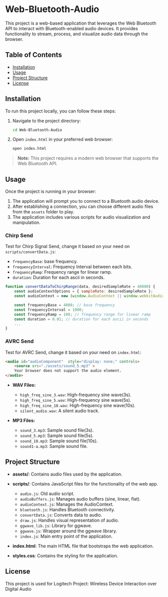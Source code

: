 # Web-Bluetooth-Audio

This project is a web-based application that leverages the Web Bluetooth API to interact with Bluetooth-enabled audio devices. It provides functionality to stream, process, and visualize audio data through the browser.

## Table of Contents

- [Installation](#installation)
- [Usage](#usage)
- [Project Structure](#project-structure)
- [License](#license)

## Installation

To run this project locally, you can follow these steps:

1. Navigate to the project directory:
   ```bash
   cd Web-Bluetooth-Audio
   ```
2. Open `index.html` in your preferred web browser:
   ```bash
   open index.html
   ```

> **Note:** This project requires a modern web browser that supports the Web Bluetooth API.

## Usage

Once the project is running in your browser:

1. The application will prompt you to connect to a Bluetooth audio device.
2. After establishing a connection, you can choose different audio files from the `assets` folder to play.
3. The application includes various scripts for audio visualization and manipulation.

### Chirp Send
Test for Chirp Signal Send, change it based on your need on `scripts/convertData.js`: 
  - `frequencyBase`: base frequency.
  - `frequencyInterval`: Frequency Interval between each bits.
  - `frequencyRamp`: Frequency range for linear ramp.
  - `duration`: Duration for each ascii in seconds.

```js client
function convertDataToChirpRange(data, desiredSampleRate = 48000) {
    const audioContextOptions = { sampleRate: desiredSampleRate };
    const audioContext = new (window.AudioContext || window.webkitAudioContext)(audioContextOptions);

    const frequencyBase = 4000; // base frequency
    const frequencyInterval = 1000; 
    const frequencyRamp = 100; // frequency range for linear ramp
    const duration = 0.01; // duration for each ascii in seconds
    ...
}
```

### AVRC Send
Test for AVRC Send, change it based on your need on `index.html`: 
```html
<audio id="audioComponent"  style="display: none;" controls>
    <source src="./assets/sound_5.mp3" >
    Your browser does not support the audio element.
</audio>
```
- **WAV Files:**
  - `high_freq_sine_3.wav`: High-frequency sine wave(3s).
  - `high_freq_sine_5.wav`: High-frequency sine wave(5s).
  - `high_freq_sine_10.wav`: High-frequency sine wave(10s).
  - `silent_audio.wav`: A silent audio track.

- **MP3 Files:**
  - `sound_3.mp3`: Sample sound file(3s).
  - `sound_5.mp3`: Sample sound file(5s).
  - `sound_10.mp3`: Sample sound file(10s).
  - `sound1-a.mp3`: Sample sound file.

## Project Structure

- **assets/**: Contains audio files used by the application.

- **scripts/**: Contains JavaScript files for the functionality of the web app.
  - `audio.js`: Old audio script.
  - `audioBuffers.js`: Manages audio buffers (sine, linear, flat).
  - `audioContext.js`: Manages the AudioContext.
  - `bluetooth.js`: Handles Bluetooth connectivity.
  - `convertData.js`: Converts data to audio.
  - `draw.js`: Handles visual representation of audio.
  - `ggwave_lib.js`: Library for ggwave.
  - `ggwave.js`: Wrapper around the ggwave library.
  - `index.js`: Main entry point of the application.

- **index.html**: The main HTML file that bootstraps the web application.

- **styles.css**: Contains the styling for the application.

## License

This project is used for Logitech Project: Wireless Device Interaction over Digital Audio
